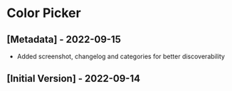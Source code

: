 # Color Picker

## [Metadata] - 2022-09-15

- Added screenshot, changelog and categories for better discoverability

## [Initial Version] - 2022-09-14
